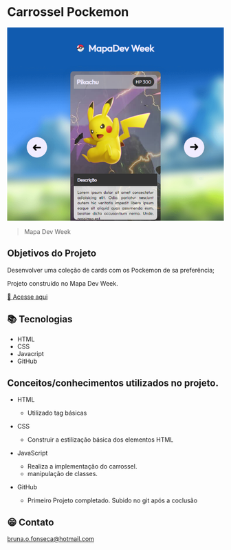 # Carrossel Pockemon

![preview](./src/imagens/preview_page.png)

> Mapa Dev Week
## Objetivos do Projeto
  Desenvolver  uma coleção de cards com os Pockemon de sa preferência;

Projeto construído no Mapa Dev Week.

[🔗 Acesse aqui](https://bruna-luc.github.io/Mapa_dev/)
## 📚 Tecnologias 
- HTML
- CSS
- Javacript
- GitHub

## Conceitos/conhecimentos utilizados no projeto.

* HTML
  - Utilizado tag básicas 

* CSS
   - Construir a estilização básica dos elementos HTML

* JavaScript 
	- Realiza a implementação do carrossel.
  - manipulação de classes.

* GitHub 
	- Primeiro Projeto completado. Subido no git após a coclusão 

  


## 😁 Contato
bruna.o.fonseca@hotmail.com